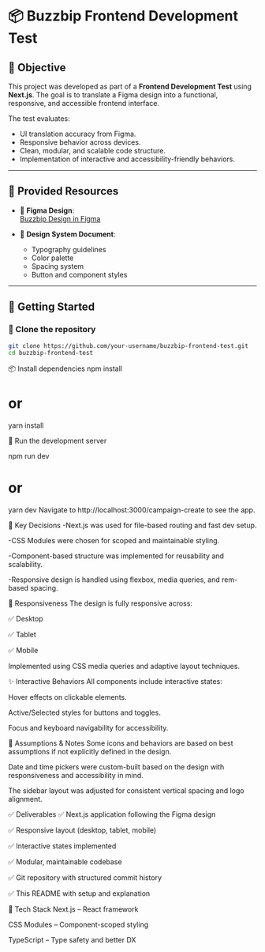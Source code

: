 # 📦 Buzzbip Frontend Development Test

## 📌 Objective

This project was developed as part of a **Frontend Development Test** using **Next.js**. The goal is to translate a Figma design into a functional, responsive, and accessible frontend interface.

The test evaluates:

- UI translation accuracy from Figma.
- Responsive behavior across devices.
- Clean, modular, and scalable code structure.
- Implementation of interactive and accessibility-friendly behaviors.

---

## 🧩 Provided Resources

- 🔗 **Figma Design**:  
  [Buzzbip Design in Figma](https://www.figma.com/design/FXHmDJZgJjtfhkbR3zmfzU/buzzbip-for-test?node-id=202-38356&m=dev&t=xYzjIHJwZHYg5IIr-1)

- 📄 **Design System Document**:
  - Typography guidelines
  - Color palette
  - Spacing system
  - Button and component styles

---

## 🚀 Getting Started

### 📁 Clone the repository

```bash
git clone https://github.com/your-username/buzzbip-frontend-test.git
cd buzzbip-frontend-test
```

📦 Install dependencies
npm install

# or

yarn install

🧪 Run the development server

npm run dev

# or

yarn dev
Navigate to http://localhost:3000/campaign-create to see the app.

🧱 Key Decisions
-Next.js was used for file-based routing and fast dev setup.

-CSS Modules were chosen for scoped and maintainable styling.

-Component-based structure was implemented for reusability and scalability.

-Responsive design is handled using flexbox, media queries, and rem-based spacing.

📱 Responsiveness
The design is fully responsive across:

✅ Desktop

✅ Tablet

✅ Mobile

Implemented using CSS media queries and adaptive layout techniques.

✨ Interactive Behaviors
All components include interactive states:

Hover effects on clickable elements.

Active/Selected styles for buttons and toggles.

Focus and keyboard navigability for accessibility.

📝 Assumptions & Notes
Some icons and behaviors are based on best assumptions if not explicitly defined in the design.

Date and time pickers were custom-built based on the design with responsiveness and accessibility in mind.

The sidebar layout was adjusted for consistent vertical spacing and logo alignment.

✅ Deliverables
✅ Next.js application following the Figma design

✅ Responsive layout (desktop, tablet, mobile)

✅ Interactive states implemented

✅ Modular, maintainable codebase

✅ Git repository with structured commit history

✅ This README with setup and explanation

🧪 Tech Stack
Next.js – React framework

CSS Modules – Component-scoped styling

TypeScript – Type safety and better DX
